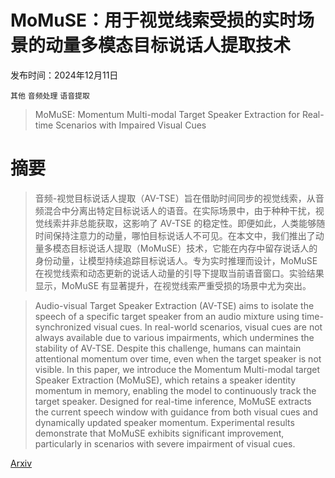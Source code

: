 # MoMuSE：用于视觉线索受损的实时场景的动量多模态目标说话人提取技术

发布时间：2024年12月11日

`其他` `音频处理` `语音提取`

> MoMuSE: Momentum Multi-modal Target Speaker Extraction for Real-time Scenarios with Impaired Visual Cues

# 摘要

> 音频-视觉目标说话人提取（AV-TSE）旨在借助时间同步的视觉线索，从音频混合中分离出特定目标说话人的语音。在实际场景中，由于种种干扰，视觉线索并非总能获取，这影响了 AV-TSE 的稳定性。即便如此，人类能够随时间保持注意力的动量，哪怕目标说话人不可见。在本文中，我们推出了动量多模态目标说话人提取（MoMuSE）技术，它能在内存中留存说话人的身份动量，让模型持续追踪目标说话人。专为实时推理而设计，MoMuSE 在视觉线索和动态更新的说话人动量的引导下提取当前语音窗口。实验结果显示，MoMuSE 有显著提升，在视觉线索严重受损的场景中尤为突出。

> Audio-visual Target Speaker Extraction (AV-TSE) aims to isolate the speech of a specific target speaker from an audio mixture using time-synchronized visual cues. In real-world scenarios, visual cues are not always available due to various impairments, which undermines the stability of AV-TSE. Despite this challenge, humans can maintain attentional momentum over time, even when the target speaker is not visible. In this paper, we introduce the Momentum Multi-modal target Speaker Extraction (MoMuSE), which retains a speaker identity momentum in memory, enabling the model to continuously track the target speaker. Designed for real-time inference, MoMuSE extracts the current speech window with guidance from both visual cues and dynamically updated speaker momentum. Experimental results demonstrate that MoMuSE exhibits significant improvement, particularly in scenarios with severe impairment of visual cues.

[Arxiv](https://arxiv.org/abs/2412.08247)